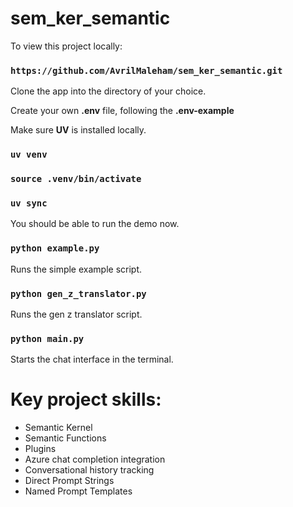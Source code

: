 # sem_ker_semantic

To view this project locally:

### `https://github.com/AvrilMaleham/sem_ker_semantic.git`

Clone the app into the directory of your choice.

Create your own **.env** file, following the **.env-example**

Make sure **UV** is installed locally.

### `uv venv`

### `source .venv/bin/activate`

### `uv sync`

You should be able to run the demo now.

### `python example.py`

Runs the simple example script.

### `python gen_z_translator.py`

Runs the gen z translator script.

### `python main.py`

Starts the chat interface in the terminal.

# Key project skills:

- Semantic Kernel
- Semantic Functions
- Plugins
- Azure chat completion integration
- Conversational history tracking
- Direct Prompt Strings
- Named Prompt Templates
